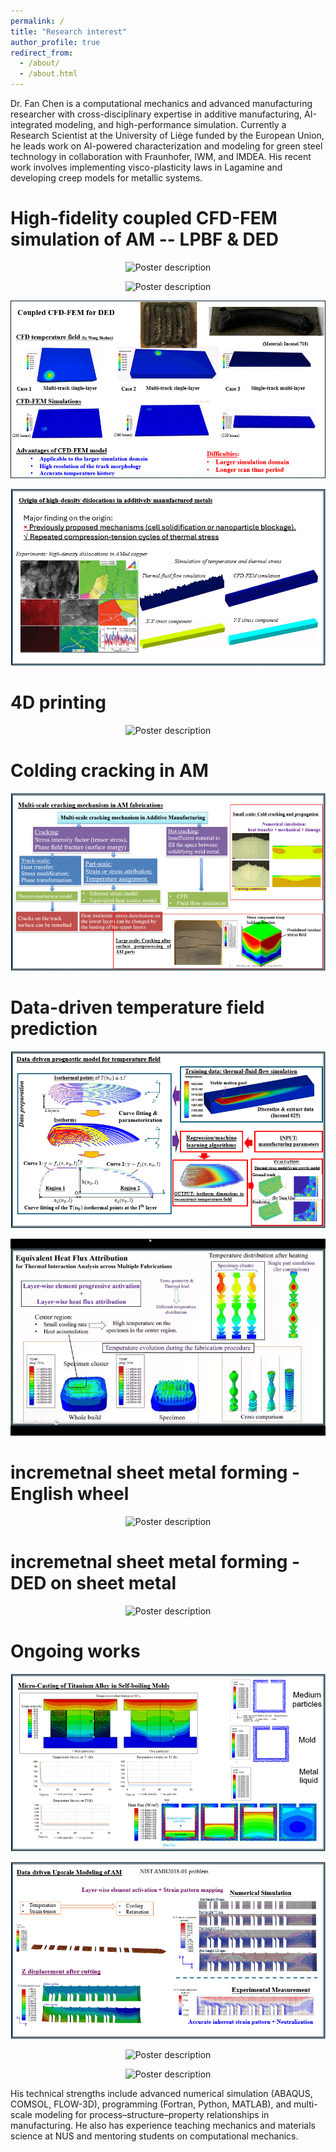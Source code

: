 ```yaml
---
permalink: /
title: "Research interest"
author_profile: true
redirect_from: 
  - /about/
  - /about.html
---
```


Dr. Fan Chen is a computational mechanics and advanced manufacturing researcher with cross-disciplinary expertise in additive manufacturing, AI-integrated modeling, and high-performance simulation. Currently a Research Scientist at the University of Liège funded by the European Union, he leads work on AI-powered characterization and modeling for green steel technology in collaboration with Fraunhofer, IWM, and IMDEA. His recent work involves implementing visco-plasticity laws in Lagamine and developing creep models for metallic systems.

High-fidelity coupled CFD-FEM simulation of AM -- LPBF & DED
====

<p align="center">
  <img src="/images/CFD-FEM1.gif" alt="Poster description" style="max-width: 100%; height: auto;">
</p>

<p align="center">
  <img src="/images/CFD-FEM2.gif" alt="Poster description" style="max-width: 100%; height: auto;">
</p>

<p align="center">
  <img src="/images/CFD-FEM4.gif" alt="Poster description" style="max-width: 100%; height: auto;">
</p>

<p align="center">
  <img src="/images/CFD-FEM3.gif" alt="Poster description" style="max-width: 100%; height: auto;">
</p>

4D printing
======
<p align="center">
  <img src="/images/4Dprinting.gif" alt="Poster description" style="max-width: 100%; height: auto;">
</p>

Colding cracking in AM
======
<p align="center">
  <img src="/images/mutli-scale cracking.gif" alt="Poster description" style="max-width: 100%; height: auto;">
</p>

Data-driven temperature field prediction
======
<p align="center">
  <img src="/images/data-driven.gif" alt="Poster description" style="max-width: 100%; height: auto;">
</p>

<p align="center">
  <img src="/images/equivalent heat flux attribution.gif" alt="Poster description" style="max-width: 100%; height: auto;">
</p>

incremetnal sheet metal forming - English wheel
======
<p align="center">
  <img src="/images/English wheel.gif" alt="Poster description" style="max-width: 100%; height: auto;">
</p>

incremetnal sheet metal forming - DED on sheet metal
======
<p align="center">
  <img src="/images/DED on sheet metal.gif" alt="Poster description" style="max-width: 100%; height: auto;">
</p>


Ongoing works
======
<p align="center">
  <img src="/images/Self-boiling molds.gif" alt="Poster description" style="max-width: 100%; height: auto;">
</p>

<p align="center">
  <img src="/images/equivalent strain attribution.gif" alt="Poster description" style="max-width: 100%; height: auto;">
</p>

<p align="center">
  <img src="/images/slides1.jpg" alt="Poster description" style="max-width: 100%; height: auto;">
</p>

<p align="center">
  <img src="/images/slides2.jpg" alt="Poster description" style="max-width: 100%; height: auto;">
</p>


His technical strengths include advanced numerical simulation (ABAQUS, COMSOL, FLOW-3D), programming (Fortran, Python, MATLAB), and multi-scale modeling for process–structure–property relationships in manufacturing. He also has experience teaching mechanics and materials science at NUS and mentoring students on computational mechanics.


